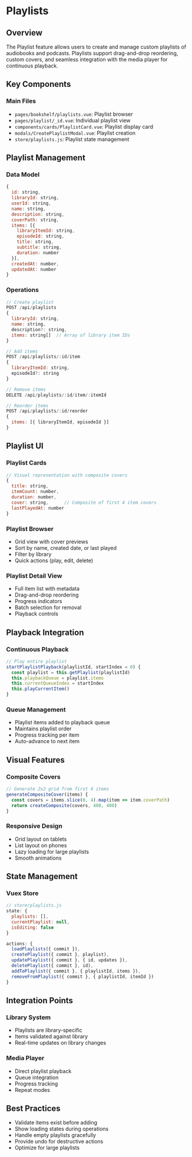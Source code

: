 # Playlists

## Overview
The Playlist feature allows users to create and manage custom playlists of audiobooks and podcasts. Playlists support drag-and-drop reordering, custom covers, and seamless integration with the media player for continuous playback.

## Key Components

### Main Files
- `pages/bookshelf/playlists.vue`: Playlist browser
- `pages/playlist/_id.vue`: Individual playlist view
- `components/cards/PlaylistCard.vue`: Playlist display card
- `modals/CreatePlaylistModal.vue`: Playlist creation
- `store/playlists.js`: Playlist state management

## Playlist Management

### Data Model
```javascript
{
  id: string,
  libraryId: string,
  userId: string,
  name: string,
  description: string,
  coverPath: string,
  items: [{
    libraryItemId: string,
    episodeId: string,
    title: string,
    subtitle: string,
    duration: number
  }],
  createdAt: number,
  updatedAt: number
}
```

### Operations
```javascript
// Create playlist
POST /api/playlists
{
  libraryId: string,
  name: string,
  description?: string,
  items: string[]  // Array of library item IDs
}

// Add items
POST /api/playlists/:id/item
{
  libraryItemId: string,
  episodeId?: string
}

// Remove items
DELETE /api/playlists/:id/item/:itemId

// Reorder items
POST /api/playlists/:id/reorder
{
  items: [{ libraryItemId, episodeId }]
}
```

## Playlist UI

### Playlist Cards
```javascript
// Visual representation with composite covers
{
  title: string,
  itemCount: number,
  duration: number,
  cover: string,      // Composite of first 4 item covers
  lastPlayedAt: number
}
```

### Playlist Browser
- Grid view with cover previews
- Sort by name, created date, or last played
- Filter by library
- Quick actions (play, edit, delete)

### Playlist Detail View
- Full item list with metadata
- Drag-and-drop reordering
- Progress indicators
- Batch selection for removal
- Playback controls

## Playback Integration

### Continuous Playback
```javascript
// Play entire playlist
startPlaylistPlayback(playlistId, startIndex = 0) {
  const playlist = this.getPlaylist(playlistId)
  this.playbackQueue = playlist.items
  this.currentQueueIndex = startIndex
  this.playCurrentItem()
}
```

### Queue Management
- Playlist items added to playback queue
- Maintains playlist order
- Progress tracking per item
- Auto-advance to next item

## Visual Features

### Composite Covers
```javascript
// Generate 2x2 grid from first 4 items
generateCompositeCover(items) {
  const covers = items.slice(0, 4).map(item => item.coverPath)
  return createComposite(covers, 400, 400)
}
```

### Responsive Design
- Grid layout on tablets
- List layout on phones
- Lazy loading for large playlists
- Smooth animations

## State Management

### Vuex Store
```javascript
// store/playlists.js
state: {
  playlists: [],
  currentPlaylist: null,
  isEditing: false
}

actions: {
  loadPlaylists({ commit }),
  createPlaylist({ commit }, playlist),
  updatePlaylist({ commit }, { id, updates }),
  deletePlaylist({ commit }, id),
  addToPlaylist({ commit }, { playlistId, items }),
  removeFromPlaylist({ commit }, { playlistId, itemId })
}
```

## Integration Points

### Library System
- Playlists are library-specific
- Items validated against library
- Real-time updates on library changes

### Media Player
- Direct playlist playback
- Queue integration
- Progress tracking
- Repeat modes

## Best Practices
- Validate items exist before adding
- Show loading states during operations
- Handle empty playlists gracefully
- Provide undo for destructive actions
- Optimize for large playlists